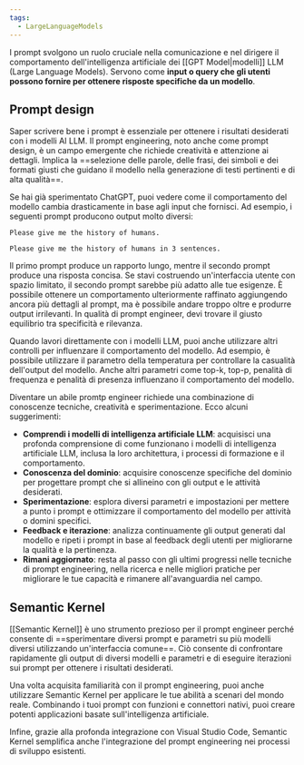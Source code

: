 ```yaml
---
tags:
  - LargeLanguageModels
---
```

I prompt svolgono un ruolo cruciale nella comunicazione e nel dirigere il comportamento dell'intelligenza artificiale dei [[GPT Model|modelli]] LLM (Large Language Models).
Servono come **input o query che gli utenti possono fornire per ottenere risposte specifiche da un modello**.

## Prompt design

Saper scrivere bene i prompt è essenziale per ottenere i risultati desiderati con i modelli AI LLM. Il prompt engineering, noto anche come prompt design, è un campo emergente che richiede creatività e attenzione ai dettagli. Implica la ==selezione delle parole, delle frasi, dei simboli e dei formati giusti che guidano il modello nella generazione di testi pertinenti e di alta qualità==.

Se hai già sperimentato ChatGPT, puoi vedere come il comportamento del modello cambia drasticamente in base agli input che fornisci. Ad esempio, i seguenti prompt producono output molto diversi:

```
Please give me the history of humans.
```

```
Please give me the history of humans in 3 sentences.
```

Il primo prompt produce un rapporto lungo, mentre il secondo prompt produce una risposta concisa.
Se stavi costruendo un'interfaccia utente con spazio limitato, il secondo prompt sarebbe più adatto alle tue esigenze.
È possibile ottenere un comportamento ulteriormente raffinato aggiungendo ancora più dettagli al prompt, ma è possibile andare troppo oltre e produrre output irrilevanti. In qualità di prompt engineer, devi trovare il giusto equilibrio tra specificità e rilevanza.

Quando lavori direttamente con i modelli LLM, puoi anche utilizzare altri controlli per influenzare il comportamento del modello.
Ad esempio, è possibile utilizzare il parametro della temperatura per controllare la casualità dell'output del modello. Anche altri parametri come top-k, top-p, penalità di frequenza e penalità di presenza influenzano il comportamento del modello.

Diventare un abile promtp engineer richiede una combinazione di conoscenze tecniche, creatività e sperimentazione.
Ecco alcuni suggerimenti:

* **Comprendi i modelli di intelligenza artificiale LLM**: acquisisci una profonda comprensione di come funzionano i modelli di intelligenza artificiale LLM, inclusa la loro architettura, i processi di formazione e il comportamento.
* **Conoscenza del dominio**: acquisire conoscenze specifiche del dominio per progettare prompt che si allineino con gli output e le attività desiderati.
* **Sperimentazione**: esplora diversi parametri e impostazioni per mettere a punto i prompt e ottimizzare il comportamento del modello per attività o domini specifici.
* **Feedback e iterazione**: analizza continuamente gli output generati dal modello e ripeti i prompt in base al feedback degli utenti per migliorarne la qualità e la pertinenza.
* **Rimani aggiornato**: resta al passo con gli ultimi progressi nelle tecniche di prompt engineering, nella ricerca e nelle migliori pratiche per migliorare le tue capacità e rimanere all'avanguardia nel campo.

## Semantic Kernel

[[Semantic Kernel]] è uno strumento prezioso per il prompt engineer perché consente di ==sperimentare diversi prompt e parametri su più modelli diversi utilizzando un'interfaccia comune==.
Ciò consente di confrontare rapidamente gli output di diversi modelli e parametri e di eseguire iterazioni sui prompt per ottenere i risultati desiderati.

Una volta acquisita familiarità con il prompt engineering, puoi anche utilizzare Semantic Kernel per applicare le tue abilità a scenari del mondo reale. Combinando i tuoi prompt con funzioni e connettori nativi, puoi creare potenti applicazioni basate sull'intelligenza artificiale.

Infine, grazie alla profonda integrazione con Visual Studio Code, Semantic Kernel semplifica anche l'integrazione del prompt engineering nei processi di sviluppo esistenti.

